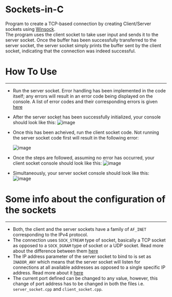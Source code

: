 # Sockets-in-C

Program to create a TCP-based connection by creating Client/Server sockets using [Winsock](https://docs.microsoft.com/en-us/windows/win32/winsock/winsock-reference "Winsock").  
The program uses the client socket to take user input and sends it to the server socket. Once the buffer has been successfully transferred to the server socket, the server socket simply prints the buffer sent by the client socket, indicating that the connection was indeed successful.


# How To Use
_____________

- Run the server socket. Error handling has been implemented in the code itself; any errors will result in an error code being displayed on the console. A list of error codes and their corresponding errors is given [here](https://docs.microsoft.com/en-us/windows/win32/winsock/windows-sockets-error-codes-2 "Winsock Error Codes")  
- After the server socket has been successfully initialized, your console should look like this:
![image](https://user-images.githubusercontent.com/66318555/121880264-6cf1b600-cd2b-11eb-9cb0-6ed3aa50c7f2.png)

- Once this has been acheived, run the client socket code. Not running the server socket code first will result in the following error:

     ![image](https://user-images.githubusercontent.com/66318555/121880563-c823a880-cd2b-11eb-9774-1cc9edf66218.png)
   
- Once the steps are followed, assuming no error has occurred, your client socket console should look like this:
![image](https://user-images.githubusercontent.com/66318555/121880912-30728a00-cd2c-11eb-8e57-adf967a0b813.png)

- Simultaneously, your server socket console should look like this:
![image](https://user-images.githubusercontent.com/66318555/121880996-497b3b00-cd2c-11eb-9397-fed8d5244cb6.png)

# Some info about the configuration of the sockets
________________
- Both, the client and the server sockets have a family of `AF_INET` corresponding to the IPv4 protocol. 
- The connection uses `SOCK_STREAM` type of socket, basically a TCP socket as opposed to a `SOCK_DGRAM` type of socket or a UDP socket. Read more about the difference between them [here](https://stackoverflow.com/questions/4688855/whats-the-difference-between-streams-and-datagrams-in-network-programming "SOCK STREAM vs DATAGRAM")
- The IP address parameter of the server socket to bind to is set as `INADDR_ANY` which means that the server socket will listen for connections at all available addresses as opposed to a single specific IP address. Read more about it [here](https://stackoverflow.com/questions/16508685/understanding-inaddr-any-for-socket-programming#:~:text=INADDR_ANY%20is%20a%20constant%2C%20that,("192.168.78.2") "Meaning of INADDR_ANY")
- The current port defined can be changed to any value, however, this change of port address has to be changed in both the files i.e. `server_socket.cpp` and `client_socket.cpp`. 

